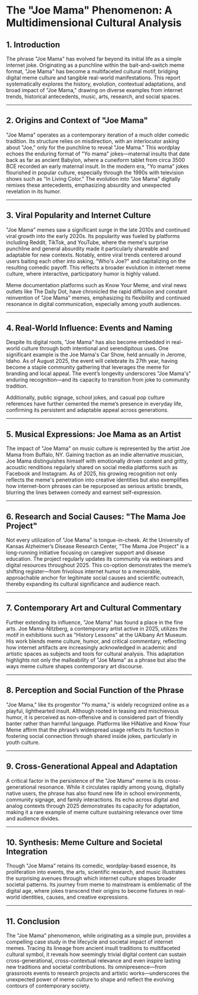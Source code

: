 # The "Joe Mama" Phenomenon: A Multidimensional Cultural Analysis

## 1. Introduction

The phrase "Joe Mama" has evolved far beyond its initial life as a simple internet joke. Originating as a punchline within the bait-and-switch meme format, "Joe Mama" has become a multifaceted cultural motif, bridging digital meme culture and tangible real-world manifestations. This report systematically explores the history, evolution, contextual adaptations, and broad impact of "Joe Mama," drawing on diverse examples from internet trends, historical antecedents, music, arts, research, and social spaces.

---

## 2. Origins and Context of "Joe Mama"

"Joe Mama" operates as a contemporary iteration of a much older comedic tradition. Its structure relies on misdirection, with an interlocutor asking about "Joe," only for the punchline to reveal "Joe Mama." This wordplay echoes the enduring format of "Yo mama" jokes—maternal insults that date back as far as ancient Babylon, where a cuneiform tablet from circa 3500 BCE recorded an early maternal insult. In the modern era, "Yo mama" jokes flourished in popular culture, especially through the 1990s with television shows such as "In Living Color." The evolution into "Joe Mama" digitally remixes these antecedents, emphasizing absurdity and unexpected revelation in its humor.

---

## 3. Viral Popularity and Internet Culture

"Joe Mama" memes saw a significant surge in the late 2010s and continued viral growth into the early 2020s. Its popularity was fueled by platforms including Reddit, TikTok, and YouTube, where the meme's surprise punchline and general absurdity made it particularly shareable and adaptable for new contexts. Notably, entire viral trends centered around users baiting each other into asking, "Who's Joe?" and capitalizing on the resulting comedic payoff. This reflects a broader evolution in internet meme culture, where interactive, participatory humor is highly valued.

Meme documentation platforms such as Know Your Meme, and viral news outlets like The Daily Dot, have chronicled the rapid diffusion and constant reinvention of "Joe Mama" memes, emphasizing its flexibility and continued resonance in digital communication, especially among youth audiences.

---

## 4. Real-World Influence: Events and Naming

Despite its digital roots, "Joe Mama" has also become embedded in real-world culture through both intentional and serendipitous uses. One significant example is the Joe Mama's Car Show, held annually in Jerome, Idaho. As of August 2025, the event will celebrate its 27th year, having become a staple community gathering that leverages the meme for branding and local appeal. The event’s longevity underscores "Joe Mama's" enduring recognition—and its capacity to transition from joke to community tradition.

Additionally, public signage, school jokes, and casual pop culture references have further cemented the meme’s presence in everyday life, confirming its persistent and adaptable appeal across generations.

---

## 5. Musical Expressions: Joe Mama as an Artist

The impact of "Joe Mama" on music culture is represented by the artist Joe Mama from Buffalo, NY. Gaining traction as an indie alternative musician, Joe Mama distinguishes himself with emotionally driven content and gritty, acoustic renditions regularly shared on social media platforms such as Facebook and Instagram. As of 2025, his growing recognition not only reflects the meme's penetration into creative identities but also exemplifies how internet-born phrases can be repurposed as serious artistic brands, blurring the lines between comedy and earnest self-expression.

---

## 6. Research and Social Causes: "The Mama Joe Project"

Not every utilization of "Joe Mama" is tongue-in-cheek. At the University of Kansas Alzheimer’s Disease Research Center, "The Mama Joe Project" is a long-running initiative focusing on caregiver support and disease education. The project regularly updates its community via webinars and digital resources throughout 2025. This co-option demonstrates the meme’s shifting register—from frivolous internet humor to a memorable, approachable anchor for legitimate social causes and scientific outreach, thereby expanding its cultural significance and audience reach.

---

## 7. Contemporary Art and Cultural Commentary

Further extending its influence, "Joe Mama" has found a place in the fine arts. Joe Mama-Nitzberg, a contemporary artist active in 2025, utilizes the motif in exhibitions such as "History Lessons" at the UAlbany Art Museum. His work blends meme culture, humor, and critical commentary, reflecting how internet artifacts are increasingly acknowledged in academic and artistic spaces as subjects and tools for cultural analysis. This adaptation highlights not only the malleability of "Joe Mama" as a phrase but also the ways meme culture shapes contemporary art discourse.

---

## 8. Perception and Social Function of the Phrase

"Joe Mama," like its progenitor "Yo mama," is widely recognized online as a playful, lighthearted insult. Although rooted in teasing and mischievous humor, it is perceived as non-offensive and is considered part of friendly banter rather than harmful language. Platforms like HiNative and Know Your Meme affirm that the phrase’s widespread usage reflects its function in fostering social connection through shared inside jokes, particularly in youth culture.

---

## 9. Cross-Generational Appeal and Adaptation

A critical factor in the persistence of the "Joe Mama" meme is its cross-generational resonance. While it circulates rapidly among young, digitally native users, the phrase has also found new life in school environments, community signage, and family interactions. Its echo across digital and analog contexts through 2025 demonstrates its capacity for adaptation, making it a rare example of meme culture sustaining relevance over time and audience divides.

---

## 10. Synthesis: Meme Culture and Societal Integration

Though "Joe Mama" retains its comedic, wordplay-based essence, its proliferation into events, the arts, scientific research, and music illustrates the surprising avenues through which internet culture shapes broader societal patterns. Its journey from meme to mainstream is emblematic of the digital age, where jokes transcend their origins to become fixtures in real-world identities, causes, and creative expressions.

---

## 11. Conclusion

The "Joe Mama" phenomenon, while originating as a simple pun, provides a compelling case study in the lifecycle and societal impact of internet memes. Tracing its lineage from ancient insult traditions to multifaceted cultural symbol, it reveals how seemingly trivial digital content can sustain cross-generational, cross-contextual relevance and even inspire lasting new traditions and societal contributions. Its omnipresence—from grassroots events to research projects and artistic works—underscores the unexpected power of meme culture to shape and reflect the evolving contours of contemporary society.